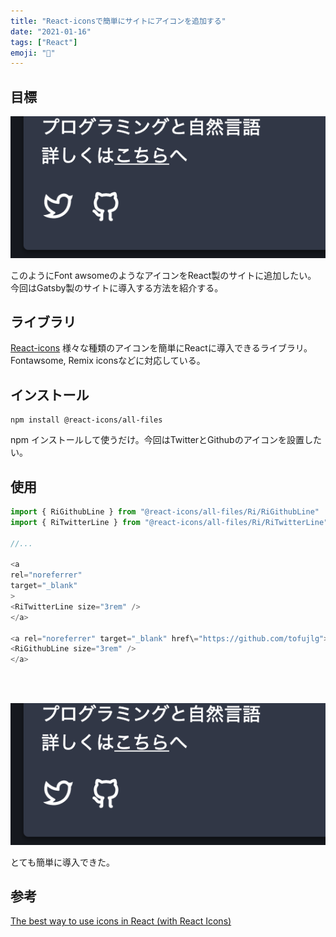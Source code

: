 ```yaml
---
title: "React-iconsで簡単にサイトにアイコンを追加する"
date: "2021-01-16"
tags: ["React"]
emoji: "🐤"
---
```


## 目標
![icon](./react-icon.png)
<br/>

このようにFont awsomeのようなアイコンをReact製のサイトに追加したい。
今回はGatsby製のサイトに導入する方法を紹介する。

## ライブラリ
[React-icons](https://react-icons.github.io/react-icons)
様々な種類のアイコンを簡単にReactに導入できるライブラリ。
Fontawsome, Remix iconsなどに対応している。

## インストール
```bash:titile=console
npm install @react-icons/all-files
```
npm インストールして使うだけ。今回はTwitterとGithubのアイコンを設置したい。

## 使用

```js:title=about.js
import { RiGithubLine } from "@react-icons/all-files/Ri/RiGithubLine"
import { RiTwitterLine } from "@react-icons/all-files/Ri/RiTwitterLine"

//...

<a
rel="noreferrer"
target="_blank"
>
<RiTwitterLine size="3rem" />
</a>

<a rel="noreferrer" target="_blank" href\="https://github.com/tofujlg">
<RiGithubLine size="3rem" />
</a>
```
<br/>
<br/>

![icon](./react-icon.png)


とても簡単に導入できた。

## 参考

[The best way to use icons in React (with React Icons)](https://www.youtube.com/watch?v=aor9hlcODUE)
